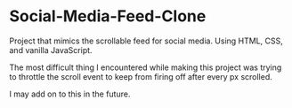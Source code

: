 # Social-Media-Feed-Clone
Project that mimics the scrollable feed for social media. Using HTML, CSS, and vanilla JavaScript.


The most difficult thing I encountered while making this project was trying to throttle the scroll event
to keep from firing off after every px scrolled.

I may add on to this in the future.
